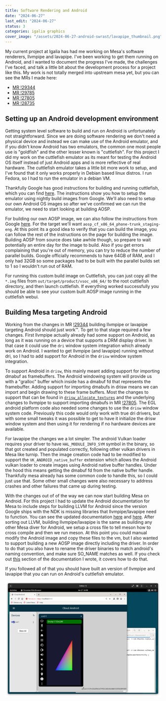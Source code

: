 ```yaml
---
title: Software Rendering and Android
date: "2024-06-27"
last_edit: "2024-06-27"
status: 3
categories: igalia graphics
cover_image: "/assets/2024-06-27-android-swrast/lavapipe_thumbnail.png"
---
```


My current project at Igalia has had me working on Mesa's software renderers, llvmpipe and lavapipe. I've
been working to get them running on Android, and I wanted to document the progress I've made, the challenges
I've faced, and talk a little bit about the development process for a project like this. My work is not
totally merged into upstream mesa yet, but you can see the MRs I made here:

- [MR !29344](https://gitlab.freedesktop.org/mesa/mesa/-/merge_requests/29344)
- [MR !29785](https://gitlab.freedesktop.org/mesa/mesa/-/merge_requests/29785)
- [MR !27805](https://gitlab.freedesktop.org/mesa/mesa/-/merge_requests/27805)
- [MR !28735](https://gitlab.freedesktop.org/mesa/mesa/-/merge_requests/28735)

## Setting up an Android development environment

Getting system level software to build and run on Android is unfortunately not straightforward. Since we are doing
software rendering we don't need a physical device and instead we can make use of the Android emulator, and if you
didn't know Android has two emulators, the common one most people use is "goldfish" and the other lesser known
is "cuttlefish". For this project I did my work on the cuttlefish emulator as its meant for testing the
Android OS itself instead of just Android apps and is more reflective of real hardware. The cuttlefish emulator
takes a little bit more work to setup, and I've found that it only works properly in Debian based linux distros.
I run Fedora, so I had to run the emulator in a debian VM.

Thankfully Google has good instructions for building and running cuttlefish, which you can find [here](https://source.android.com/docs/devices/cuttlefish/get-started).
The instructions show you how to setup the emulator using nightly build images from Google. We'll also need to
setup our own Android OS images so after we've confirmed we can run the emulator, we need to start looking at
building AOSP.

For building our own AOSP image, we can also follow the instructions from Google [here](https://source.android.com/docs/setup/build/building).
For the target we'll want `aosp_cf_x86_64_phone-trunk_staging-eng`. At this point its a good idea to verify that
you can build the image, you can follow the rest of the instructions on the page for building the image. Building
AOSP from source does take awhile though, so prepare to wait potentially an entire day for the image to build.
Also if you get errors complaining that you're out of memory, you can try to reduce the number of parallel builds.
Google officially recommends to have 64GB of RAM, and I only had 32GB so some packages had to be built with the
parallel builds set to 1 so I wouldn't run out of RAM.

For running this custom build image on Cuttlefish, you can just copy all the `*.img` files from `out/target/product/vsoc_x86_64/`
to the root cuttlefish directory, and then launch cuttlefish. If everything worked successfully you should be
able to see your custom built AOSP image running in the cuttlefish webui.

## Building Mesa targeting Android

Working from the changes in MR [!29344](https://gitlab.freedesktop.org/mesa/mesa/-/merge_requests/29344)
building llvmpipe or lavapipe targeting Android should just work™️. To get to that stage required a few
changes. First llvmpipe actually already had some support on Android, as long as it was running on a device
that supports a DRM display driver. In that case it could use the `dri` window system integration which already
work on Android. I wanted to get llvmpipe (and lavapipe) running without dri, so I had to add support for
Android in the `drisw` window system integration.

To support Android in `drisw`, this mainly meant adding support for importing dmabuf as framebuffers. The
Android windowing system will provide us with a "gralloc" buffer which inside has a dmabuf fd that represents
the framebuffer. Adding support for importing dmabufs in drisw means we can import and begin drawing to these
frame buffers. Most the changes to support that can be found in [`drisw_allocate_textures`](https://gitlab.freedesktop.org/mesa/mesa/-/blob/9705df53408777d493eab19e5a58c432c1e75acb/src/gallium/frontends/dri/drisw.c#L405)
and the underlying changes to llvmpipe to support importing dmabufs in MR [!27805](https://gitlab.freedesktop.org/mesa/mesa/-/merge_requests/27805).
The EGL android platform code also needed some changes to use the `drisw` window system code. Previously this
code would only work with true dri drivers, but with some small tweaks it was possible to get to have it
initialize the drisw window system and then using it for rendering if no hardware devices are available.

For lavapipe the changes we a lot simpler. The android Vulkan loader requires your driver to have
`HAL_MODULE_INFO_SYM` symbol in the binary, so that got created and populated correctly, following other vulkan
drivers in Mesa like turnip. Then the image creation code had to be modified to support the
`VK_ANDROID_native_buffer` extension which allows the Android vulkan loader to create images using Android native
buffer handles. Under the hood this means getting the dmabuf fd from the native buffer handle. Thankfully mesa
already has some common code to handle this, so I could just use that. Some other small changes were also
necessary to address crashes and other failures that came up during testing.

With the changes out of of the way we can now start building Mesa on Android. For this project I had to update
the Android documentation for Mesa to include steps for building LLVM for Android since the version Google ships
with the NDK is missing libraries that llvmpipe/lavapipe need to function. You can see the updated documentation
[here](https://gitlab.freedesktop.org/mesa/mesa/-/blob/9705df53408777d493eab19e5a58c432c1e75acb/docs/drivers/llvmpipe.rst)
and [here](https://gitlab.freedesktop.org/mesa/mesa/-/blob/9705df53408777d493eab19e5a58c432c1e75acb/docs/android.rst).
After sorting out LLVM, building llvmpipe/lavapipe is the same as building any other Mesa diver for Android, we
setup a cross file to tell meson how to cross compile and then we run meson. At this point you could manual modify
the Android image and copy these files to the vm, but I also wanted to support building a new AOSP image directly
including the driver. In order to do that you also have to rename the driver binaries to match android's naming
convention, and make sure SO_NAME matches as well. If you check out [this](https://gitlab.freedesktop.org/mesa/mesa/-/blob/9705df53408777d493eab19e5a58c432c1e75acb/docs/android.rst?plain=1#L183)
section of the documentation I wrote, it covers how to do that.

If you followed all of that you should have built an version of llvmpipe and lavapipe that you can run on
Android's cuttlefish emulator.

![Android running lavapipe](/assets/2024-06-27-android-swrast/lavapipe.png)
